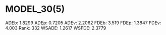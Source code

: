 # MODEL_30(5)

ADEb: 1.8299
ADEp: 0.7205
ADEv: 2.2062
FDEb: 3.519
FDEp: 1.3847
FDEv: 4.003
Rank: 332
WSADE: 1.2617
WSFDE: 2.3779